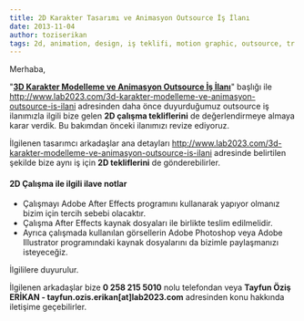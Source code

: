 ```yaml
---
title: 2D Karakter Tasarımı ve Animasyon Outsource İş İlanı
date: 2013-11-04
author: toziserikan
tags: 2d, animation, design, iş teklifi, motion graphic, outsource, tr
---
```


Merhaba,

"**[3D Karakter Modelleme ve Animasyon Outsource İş İlanı][1]**" başlığı ile <http://www.lab2023.com/3d-karakter-modelleme-ve-animasyon-outsource-is-ilani> adresinden daha önce duyurduğumuz outsource iş ilanımızla ilgili bize gelen **2D çalışma tekliflerini** de değerlendirmeye almaya karar verdik. Bu bakımdan önceki ilanımızı revize ediyoruz.

İlgilenen tasarımcı arkadaşlar ana detayları <http://www.lab2023.com/3d-karakter-modelleme-ve-animasyon-outsource-is-ilani> adresinde belirtilen şekilde bize aynı iş için **2D tekliflerini** de gönderebilirler.

#### 2D Çalışma ile ilgili ilave notlar

*   Çalışmayı Adobe After Effects programını kullanarak yapıyor olmanız bizim için tercih sebebi olacaktır.
*   Çalışma After Effects kaynak dosyaları ile birlikte teslim edilmelidir.
*   Ayrıca çalışmada kullanılan görsellerin Adobe Photoshop veya Adobe Illustrator programındaki kaynak dosyalarını da bizimle paylaşmanızı isteyeceğiz.

İlgililere duyurulur.

İlgilenen arkadaşlar bize **0 258 215 5010** nolu telefondan veya **Tayfun Öziş ERİKAN - tayfun.ozis.erikan[at]lab2023.com** adresinden konu hakkında iletişime geçebilirler.

 [1]: http://www.lab2023.com/3d-karakter-modelleme-ve-animasyon-outsource-is-ilani